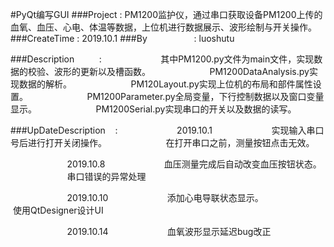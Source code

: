 #PyQt编写GUI
###Project              : PM1200监护仪，通过串口获取设备PM1200上传的血氧、血压、心电、体温等数据，上位机进行数据展示、波形绘制与开关操作。
###CreateTime           : 2019.10.1
###By                   : luoshutu

###Description          :
                       其中PM1200.py文件为main文件，实现数据的校验、波形的更新以及槽函数。
                       PM1200DataAnalysis.py实现数据的解析。
                       PM120Layout.py实现上位机的布局和部件属性设置。
                       PM1200Parameter.py全局变量，下行控制数据以及窗口变量显示。
                       PM1200Serial.py实现串口的开关以及数据的读写。

###UpDateDescription    :
                       2019.10.1
                       实现输入串口号后进行打开关闭操作。
                       在打开串口之前，测量按钮点击无效。


                       2019.10.8
                       血压测量完成后自动改变血压按钮状态。
                       串口错误的异常处理

                       2019.10.10
                       添加心电导联状态显示。
                       使用QtDesigner设计UI

                       2019.10.14
                       血氧波形显示延迟bug改正
                       

